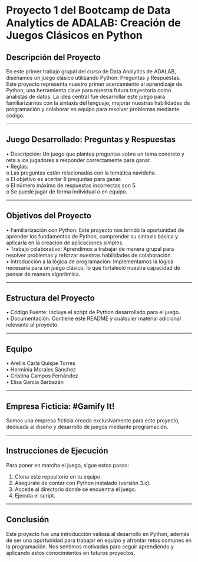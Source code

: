 # Proyecto 1 del Bootcamp de Data Analytics de ADALAB: Creación de Juegos Clásicos en Python  
## Descripción del Proyecto  
En este primer trabajo grupal del curso de Data Analytics de ADALAB, diseñamos un juego clásico utilizando Python: Preguntas y Respuestas. Este proyecto representa nuestro primer acercamiento al aprendizaje de Python, una herramienta clave para nuestra futura trayectoria como analistas de datos. La idea central fue desarrollar este juego para familiarizarnos con la sintaxis del lenguaje, mejorar nuestras habilidades de programación y colaborar en equipo para resolver problemas mediante código.
________________________________________
## Juego Desarrollado: Preguntas y Respuestas  
•	Descripción: Un juego que plantea preguntas sobre un tema concreto y reta a los jugadores a responder correctamente para ganar.  
•	Reglas:  
  o	Las preguntas están relacionadas con la temática navideña.  
  o	El objetivo es acertar 8 preguntas para ganar.  
  o	El número máximo de respuestas incorrectas son 5.  
  o	Se puede jugar de forma individual o en equipo.  
________________________________________
## Objetivos del Proyecto  
•	Familiarización con Python: Este proyecto nos brindó la oportunidad de aprender los fundamentos de Python, comprender su sintaxis básica y aplicarla en la creación de aplicaciones simples.  
•	Trabajo colaborativo: Aprendimos a trabajar de manera grupal para resolver problemas y reforzar nuestras habilidades de colaboración.  
•	Introducción a la lógica de programación: Implementamos la lógica necesaria para un juego clásico, lo que fortaleció nuestra capacidad de pensar de manera algorítmica.  
________________________________________
## Estructura del Proyecto  
•	Código Fuente: Incluye el script de Python desarrollado para el juego.  
•	Documentación: Contiene este README y cualquier material adicional relevante al proyecto.  
________________________________________
## Equipo  
•	Arellis Carla Quispe Torres  
•	Herminia Morales Sánchez  
•	Cristina Campos Fernández  
•	Elisa García Barbazán  
________________________________________
## Empresa Ficticia: #Gamify It!  
Somos una empresa ficticia creada exclusivamente para este proyecto, dedicada al diseño y desarrollo de juegos mediante programación.  
________________________________________
## Instrucciones de Ejecución  
Para poner en marcha el juego, sigue estos pasos:  
1.	Clona este repositorio en tu equipo.  
2.	Asegúrate de contar con Python instalado (versión 3.x).  
3.	Accede al directorio donde se encuentra el juego.  
4.	Ejecuta el script.  
________________________________________
## Conclusión  
Este proyecto fue una introducción valiosa al desarrollo en Python, además de ser una oportunidad para trabajar en equipo y afrontar retos comunes en la programación. Nos sentimos motivadas para seguir aprendiendo y aplicando estos conocimientos en futuros proyectos.

